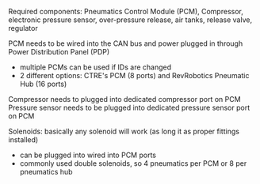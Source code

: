 Required components: Pneumatics Control Module (PCM), Compressor, electronic pressure sensor, over-pressure release, air tanks, release valve, regulator  

PCM needs to be wired into the CAN bus and power plugged in through Power Distribution Panel (PDP)  
- multiple PCMs can be used if IDs are changed  
- 2 different options: CTRE's PCM (8 ports) and RevRobotics Pneumatic Hub (16 ports)  

Compressor needs to plugged into dedicated compressor port on PCM   
Pressure sensor needs to be plugged into dedicated pressure sensor port on PCM  

Solenoids: basically any solenoid will work (as long it as proper fittings installed)  
- can be plugged into wired into PCM ports    
- commonly used double solenoids, so 4 pneumatics per PCM or 8 per pneumatics hub  
